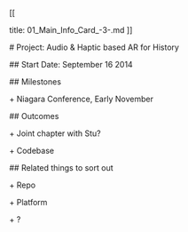 [[

 title: 01_Main_Info_Card_-3-.md
]]

\# Project: Audio & Haptic based AR for History



\#\# Start Date: September 16 2014



\#\# Milestones

\+ Niagara Conference, Early November



\#\# Outcomes

\+ Joint chapter with Stu?

\+ Codebase



\#\# Related things to sort out

\+ Repo

\+ Platform

\+ ?
